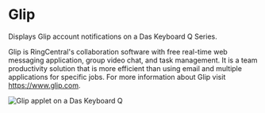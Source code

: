 # Glip

Displays Glip account notifications on a Das Keyboard Q Series.

Glip is RingCentral's collaboration software with free real-time
web messaging application, group video chat, and task management.
It is a team productivity solution that is more efficient than
using email and multiple applications for specific jobs.
For more information about Glip visit <https://www.glip.com>.

![Glip applet on a Das Keyboard Q](assets/image.png "Das Keyboard Glip applet")